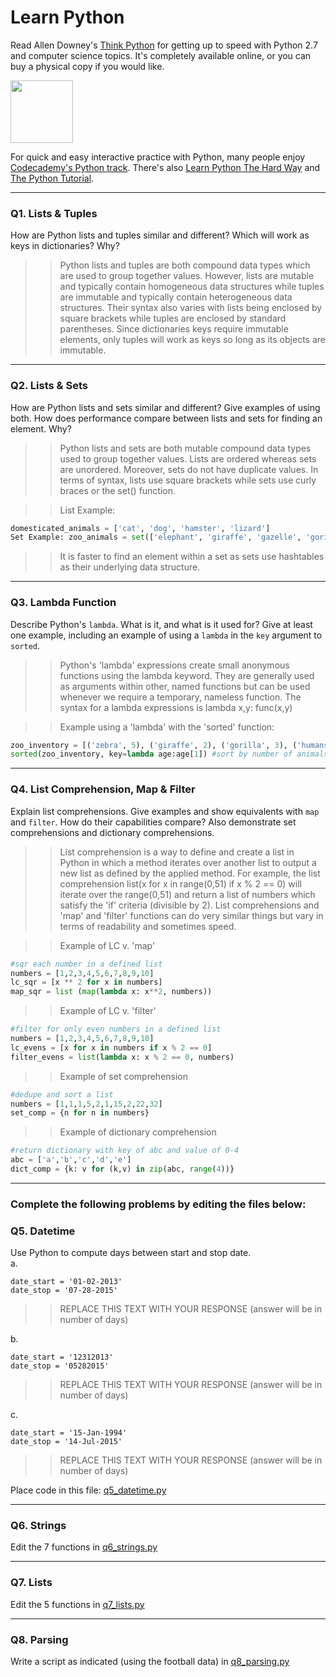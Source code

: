 # Learn Python

Read Allen Downey's [Think Python](http://www.greenteapress.com/thinkpython/) for getting up to speed with Python 2.7 and computer science topics. It's completely available online, or you can buy a physical copy if you would like.

<a href="http://www.greenteapress.com/thinkpython/"><img src="img/think_python.png" style="width: 100px;" target="_blank"></a>

For quick and easy interactive practice with Python, many people enjoy [Codecademy's Python track](http://www.codecademy.com/en/tracks/python). There's also [Learn Python The Hard Way](http://learnpythonthehardway.org/book/) and [The Python Tutorial](https://docs.python.org/2/tutorial/).

---

### Q1. Lists &amp; Tuples

How are Python lists and tuples similar and different? Which will work as keys in dictionaries? Why?

 >> Python lists and tuples are both compound data types which are used to group together values. However, lists are mutable and typically contain homogeneous data structures while tuples are immutable and typically contain heterogeneous data structures. Their syntax also varies with lists being enclosed by square brackets while tuples are enclosed by standard parentheses.  Since dictionaries keys require immutable elements, only tuples will work as keys so long as its objects are immutable.

---

### Q2. Lists &amp; Sets

How are Python lists and sets similar and different? Give examples of using both. How does performance compare between lists and sets for finding an element. Why?

>> Python lists and sets are both mutable compound data types used to group together values.  Lists are ordered whereas sets are unordered.  Moreover, sets do not have duplicate values. In terms of syntax, lists use square brackets while sets use curly braces or the set() function.

>>List Example: 
```python
domesticated_animals = ['cat', 'dog', 'hamster', 'lizard']
Set Example: zoo_animals = set(['elephant', 'giraffe', 'gazelle', 'gorilla'])
```
>>It is faster to find an element within a set as sets use hashtables as their underlying data structure.

---

### Q3. Lambda Function

Describe Python's `lambda`. What is it, and what is it used for? Give at least one example, including an example of using a `lambda` in the `key` argument to `sorted`.

>> Python's 'lambda' expressions create small anonymous functions using the lambda keyword.  They are generally used as arguments within other, named functions but can be used whenever we require a temporary, nameless function. The syntax for a lambda expressions is lambda x,y: func(x,y)

>>Example using a 'lambda' with the 'sorted' function:
```python
zoo_inventory = [('zebra', 5), ('giraffe', 2), ('gorilla', 3), ('humans', 800)]
sorted(zoo_inventory, key=lambda age:age[1]) #sort by number of animals
```

---

### Q4. List Comprehension, Map &amp; Filter

Explain list comprehensions. Give examples and show equivalents with `map` and `filter`. How do their capabilities compare? Also demonstrate set comprehensions and dictionary comprehensions.

>> List comprehension is a way to define and create a list in Python in which a method iterates over another list to output a new list as defined by the applied method.  For example, the list comprehension list(x for x in range(0,51) if x % 2 == 0) will iterate over the range(0,51) and return a list of numbers which satisfy the 'if' criteria (divisible by 2).  List comprehensions and 'map' and 'filter' functions can do very similar things but vary in terms of readability and sometimes speed.

>> Example of LC v. 'map'
```python
#sqr each number in a defined list
numbers = [1,2,3,4,5,6,7,8,9,10]
lc_sqr = [x ** 2 for x in numbers]
map_sqr = list (map(lambda x: x**2, numbers))
```

>> Example of LC v. 'filter'
```python
#filter for only even numbers in a defined list
numbers = [1,2,3,4,5,6,7,8,9,10]
lc_evens = [x for x in numbers if x % 2 == 0]
filter_evens = list(lambda x: x % 2 == 0, numbers)
```
>> Example of set comprehension
```python
#dedupe and sort a list
numbers = [1,1,1,5,2,1,15,2,22,32]
set_comp = {n for n in numbers}
```
>> Example of dictionary comprehension
```python
#return dictionary with key of abc and value of 0-4
abc = ['a','b','c','d','e']
dict_comp = {k: v for (k,v) in zip(abc, range(4))}
```

---

### Complete the following problems by editing the files below:

### Q5. Datetime
Use Python to compute days between start and stop date.   
a.  

```
date_start = '01-02-2013'    
date_stop = '07-28-2015'
```

>> REPLACE THIS TEXT WITH YOUR RESPONSE (answer will be in number of days)

b.  
```
date_start = '12312013'  
date_stop = '05282015'  
```

>> REPLACE THIS TEXT WITH YOUR RESPONSE (answer will be in number of days)

c.  
```
date_start = '15-Jan-1994'      
date_stop = '14-Jul-2015'  
```

>> REPLACE THIS TEXT WITH YOUR RESPONSE  (answer will be in number of days)

Place code in this file: [q5_datetime.py](python/q5_datetime.py)

---

### Q6. Strings
Edit the 7 functions in [q6_strings.py](python/q6_strings.py)

---

### Q7. Lists
Edit the 5 functions in [q7_lists.py](python/q7_lists.py)

---

### Q8. Parsing
Write a script as indicated (using the football data) in [q8_parsing.py](python/q8_parsing.py)






